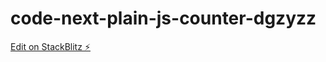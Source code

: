 # code-next-plain-js-counter-dgzyzz

[Edit on StackBlitz ⚡️](https://stackblitz.com/edit/code-next-plain-js-counter-ewgjrj)